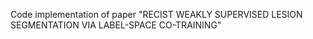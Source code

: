 Code implementation of paper "RECIST WEAKLY SUPERVISED LESION SEGMENTATION VIA LABEL-SPACE
CO-TRAINING"
